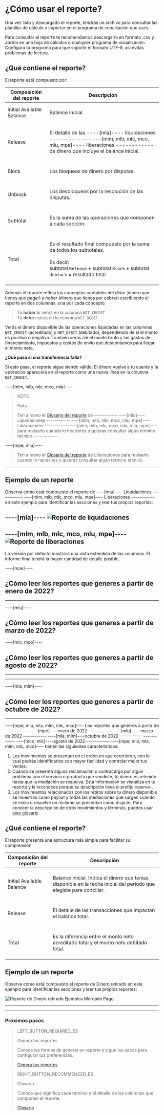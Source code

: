 # ¿Cómo usar el reporte?

Una vez listo y descargado el reporte, tendrás un archivo para consultar las planillas de cálculo o importar en el programa de conciliación que uses.

Para consultar el reporte te recomendamos descargarlo en formato .csv y abrirlo en una hoja de cálculos o cualquier programa de visualización. Configura tu programa para que soporte el formato UTF-8, así evitas problemas de lectura.

## ¿Qué contiene el reporte?

El reporte está compuesto por:

| Composición del reporte | Descripción |
| --- | --- |
| Initial Available Balance |<br/> Balance inicial.<br/><br/>|
| Release |<br/> El detalle de las ----[mla]---- liquidaciones ------------ ----[mlm, mlb, mlc, mco, mlu, mpe]---- liberaciones ------------ de dinero que incluye el balance inicial.<br/><br/> |
| Block | <br/>Los bloqueos de dinero por disputas.<br/><br/> |
| Unblock |<br/> Los desbloqueos por la resolución de las disputas.<br/><br/>|
| Subtotal | <br/>Es la suma de las operaciones que componen a cada sección.<br/><br/>|
| Total| <br/> Es el resultado final compuesto por la suma de todos los subtotales. <br/><br/>Es decir:<br/> subtotal `Release` + subtotal `Block` + subtotal `Unblock` = resultado total<br/><br/> |

Además el reporte refleja los conceptos contables del *debe* (dinero que tienes que pagar) y *haber* (dinero que tienes por cobrar) escribiendo el reporte en dos columnas, una por cada concepto:  

> Tu **haber** lo verás en la columna `NET_CREDIT`
><br>
> Tu **debe** estará en la columna `NET_DEBIT`

Verás el dinero disponible de las operaciones liquidadas en las columnas `NET_CREDIT` (acreditado) y `NET_DEBIT` (debitado), dependiendo de si el monto es positivo o negativo. También verás ahí el monto bruto y los gastos de financiamiento, impuestos y costos de envío que descontamos para llegar al monto neto.

**¿Qué pasa si una transferencia falla?**

Si esto pasa, el reporte sigue siendo válido. El dinero vuelve a tu cuenta y la operación aparecerá en el reporte como una nueva línea en la columna `NET_CREDIT`.

----[mlm, mlb, mlc, mco, mla]----
> NOTE
>
> Nota
>
> Ten a mano el [Glosario del reporte](https://www.mercadopago[FAKER][URL][DOMAIN]/developers/es/guides/additional-content/reports/released-money/glossary) de ------------ ----[mla]---- Liquidaciones ------------ ----[mlm, mlb, mlc, mco, mlu, mpe]---- Liberaciones ------------ ----[mlm, mlb, mlc, mco, mlu, mla, mpe]---- para revisarlo cuando lo necesites o quieras consultar algún término técnico.------------

----[mpe, mlu]----
> Ten a mano el [Glosario del reporte](https://www.mercadopago[FAKER][URL][DOMAIN]/developers/es/guides/additional-content/reports/released-money/glossary) de Liberaciones para revisarlo cuando lo necesites o quieras consultar algún término técnico.
------------

## Ejemplo de un reporte

Observa cómo está compuesto el reporte de ----[mla]---- Liquidaciones ------------ ----[mlm, mlb, mlc, mco, mlu, mpe]---- Liberaciones ------------ en este ejemplo para identificar las secciones y leer tus propios reportes:

----[mla]----
![Reporte de liquidaciones](/images/manage-account/reports/example-release-es.jpg)
------------
----[mlm, mlb, mlc, mco, mlu, mpe]----
![Reporte de liberaciones](/images/manage-account/reports/example-release-es.jpg)
------------


La versión por defecto mostrará una vista extendida de las columnas. El informe final tendrá la mayor cantidad de detalle posible.

----[mpe]----
## ¿Cómo leer los reportes que generes a partir de enero de 2022?
------------
----[mlu]----
## ¿Cómo leer los reportes que generes a partir de marzo de 2022?

----[mlc, mco]----
## ¿Cómo leer los reportes que generes a partir de agosto de 2022?
------------
------------
----[mla, mlm]----
## ¿Cómo leer los reportes que generes a partir de octubre de 2022?
------------
----[mpe, mlu, mla, mlm, mlc, mco]----
Los reportes que generes a partir de  ------------ ----[mpe]----enero de 2022 ------------  ----[mlu]---- marzo de 2022 ------------ ----[mla, mlm]----octubre de 2022------------ ------------ ----[mco, mlc]----agosto de 2022 ------------  ----[mpe, mlu, mla, mlm, mlc, mco]---- tienen las siguientes características:
1. Los movimientos se presentan en el orden en que ocurrieron, con lo cual podrás identificarlos con mayor facilidad y controlar mejor tus ventas. 
2. Cuando se presenta alguna reclamación o contracargo por algún problema con el servicio o producto que vendiste, tu dinero es retenido hasta que la mediación se resuelva. Esta información se visualiza en tu reporte y la reconoces porque su descripción lleva el prefijo reserve-.
3. Los movimientos relacionados con los retiros sobre tu dinero disponible se muestran como payout y todas las mediaciones que surgen cuando se inicia o resuelve un reclamo se presentan como dispute. Para conocer la descripción de otros movimientos y términos, puedes usar [este glosario](https://www.mercadopago[FAKER][URL][DOMAIN]/developers/es/guides/additional-content/reports/released-money/glossary). 

## ¿Qué contiene el reporte?

El reporte presenta una estructura más simple para facilitar su comprensión:

| Composición del reporte | Descripción |
| --- | --- |
| Initial Available Balance |<br/> Balance inicial. Indica el dinero que tenías disponible en la fecha inicial del periodo que elegiste para conciliar. <br/><br/>|
| Release |<br/> El detalle de las transacciones que impactan el balance total.<br/><br/> |
| Total| <br/> Es la diferencia entre el monto neto acreditado total y el monto neto debitado total. <br/><br/> |

## Ejemplo de un reporte
Observa cómo está compuesto el reporte de Dinero retirado en este ejemplo para identificar las secciones y leer tus propios reportes:

![Reporte de Dinero retirado Ejemplos Mercado Pago](/images/manage-account/reports/example-n-ledger-es.jpg)

------------
<hr/>

### Próximos pasos

> LEFT_BUTTON_REQUIRED_ES
>
> Genera tus reportes
>
> Conoce las formas de generar un reporte y sigue los pasos para configurar tus preferencias.
>
> [Genera tus reportes](https://www.mercadopago[FAKER][URL][DOMAIN]/developers/es/guides/additional-content/reports/released-money/generate)

> RIGHT_BUTTON_RECOMMENDED_ES
>
> Glosario
>
> Conoce qué significa cada término y el detalle de las columnas que componen al reporte.
>
> [Glosario](https://www.mercadopago[FAKER][URL][DOMAIN]/developers/es/guides/additional-content/reports/released-money/glossary)
